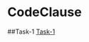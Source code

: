 # CodeClause
##Task-1
[Task-1](https://www.figma.com/file/qmMmFCZh65PceG9AszYaNx/Task-1_CodeClause?type=design&node-id=0%3A1&mode=design&t=XrodP7niFss07aWB-1)
